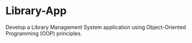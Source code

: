 # Library-App
Develop a Library Management System application using Object-Oriented Programming (OOP) principles.
